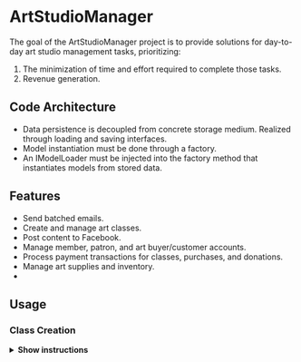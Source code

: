 # ArtStudioManager

<!---
<img src="https://ai.github.io/size-limit/logo.svg" align="right"
     alt="Size Limit logo by Anton Lovchikov" width="120" height="178">
-->

The goal of the ArtStudioManager project is to provide solutions for day-to-day art studio management tasks, prioritizing:
1. The minimization of time and effort required to complete those tasks.
2. Revenue generation.

## Code Architecture

* Data persistence is decoupled from concrete storage medium. Realized through loading and saving interfaces.
* Model instantiation must be done through a factory.
* An IModelLoader must be injected into the factory method that instantiates models from stored data.

## Features

* Send batched emails.
* Create and manage art classes.
* Post content to Facebook.
* Manage member, patron, and art buyer/customer accounts.
* Process payment transactions for classes, purchases, and donations.
* Manage art supplies and inventory.
* 
## Usage

### Class Creation

<details><summary><b>Show instructions</b></summary>

1. Click `Classes` in the main menu:

    <img src="./wwwroot/images/main-menu-classes.png" width="738">

2. Click `Add New Class` button:

     <img src="./wwwroot/images/classes-addnew-btn.png" width="738">

3. Enter class information into fields:

    <img src="./wwwroot/images/addnew-class-page.png" width="738">

</details>

<!---
## Reports

Size Limit has a [GitHub action] that comments and rejects pull requests based
on Size Limit output.

1. Install and configure Size Limit as shown above.
2. Add the following action inside `.github/workflows/size-limit.yml`

```yaml
name: "size"
on:
  pull_request:
    branches:
      - master
jobs:
  size:
    runs-on: ubuntu-latest
    env:
      CI_JOB_NUMBER: 1
    steps:
      - uses: actions/checkout@v1
      - uses: andresz1/size-limit-action@v1
        with:
          github_token: ${{ secrets.GITHUB_TOKEN }}
```

## Config

### Limits Config

Size Limits supports three ways to define limits config.

1. `size-limit` section in `package.json`:

   ```json
     "size-limit": [
       {
         "path": "index.js",
         "import": "{ createStore }",
         "limit": "500 ms"
       }
     ]
   ```

<p align="center"> 
  <img src="./img/example.png" alt="Size Limit CLI" width="738">
  https://github.com/Eric-Douglas-Johnson/ArtStudioManager/blob/main/wwwroot/images/main-menu.png
</p>

With `--why`, Size Limit can tell you *why* your library is of this size
and show the real cost of all your internal dependencies.
We are using [Statoscope] for this analysis.

<p align="center">
  <a href="https://evilmartians.com/?utm_source=size-limit">
    <img src="https://evilmartians.com/badges/sponsored-by-evil-martians.svg"
         alt="Sponsored by Evil Martians" width="236" height="54">
  </a>
</p>

[Statoscope]:    https://github.com/statoscope/statoscope
[Storeon]: https://github.com/ai/storeon/
[Nano ID]: https://github.com/ai/nanoid/
[React]: https://github.com/facebook/react/

## Who Uses ArtStudioManager

* [MobX](https://github.com/mobxjs/mobx)
* [Material-UI](https://github.com/callemall/material-ui)
* [Ant Design](https://github.com/ant-design/ant-design/)
* [Autoprefixer](https://github.com/postcss/autoprefixer)
-->
